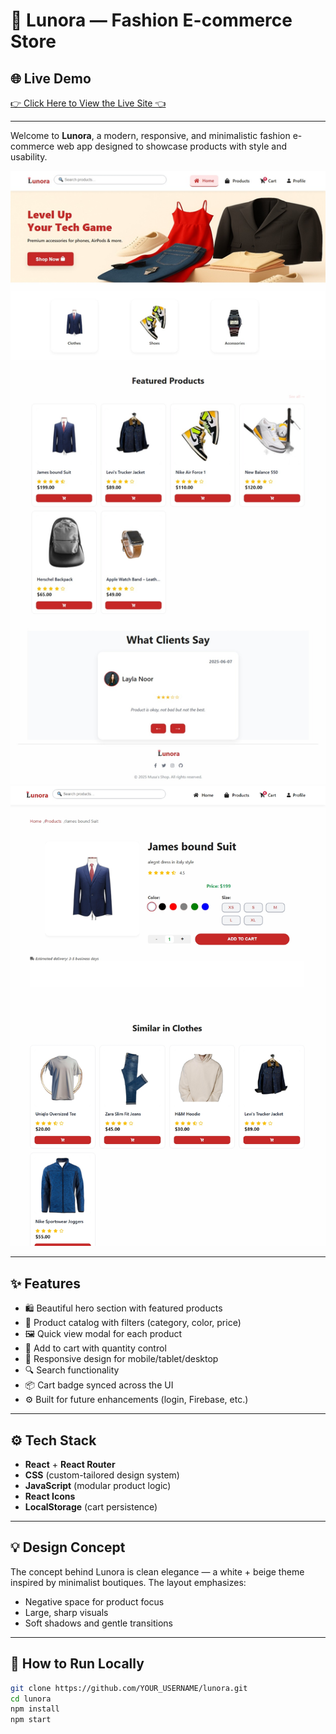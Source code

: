 # 👗 Lunora — Fashion E-commerce Store

## 🌐 **Live Demo**
[ 👉 Click Here to View the Live Site 👈](https://mousacr7.github.io/coffee-shop-ecommerce/)

---

Welcome to **Lunora**, a modern, responsive, and minimalistic fashion e-commerce web app designed to showcase products with style and usability.

![Hero Screenshot](./public/screenshootHero.jpeg)
![Shop Screenshot](./public/screenshoot.jpeg)

---

## ✨ Features

- 🛍️ Beautiful hero section with featured products
- 👠 Product catalog with filters (category, color, price)
- 🖼️ Quick view modal for each product
- 🛒 Add to cart with quantity control
- 💬 Responsive design for mobile/tablet/desktop
- 🔍 Search functionality
- 📦 Cart badge synced across the UI
- ⚙️ Built for future enhancements (login, Firebase, etc.)

---

## ⚙️ Tech Stack

- **React** + **React Router**
- **CSS** (custom-tailored design system)
- **JavaScript** (modular product logic)
- **React Icons**
- **LocalStorage** (cart persistence)

---

## 💡 Design Concept

The concept behind Lunora is clean elegance — a white + beige theme inspired by minimalist boutiques. The layout emphasizes:
- Negative space for product focus
- Large, sharp visuals
- Soft shadows and gentle transitions

---

## 🚀 How to Run Locally

```bash
git clone https://github.com/YOUR_USERNAME/lunora.git
cd lunora
npm install
npm start
